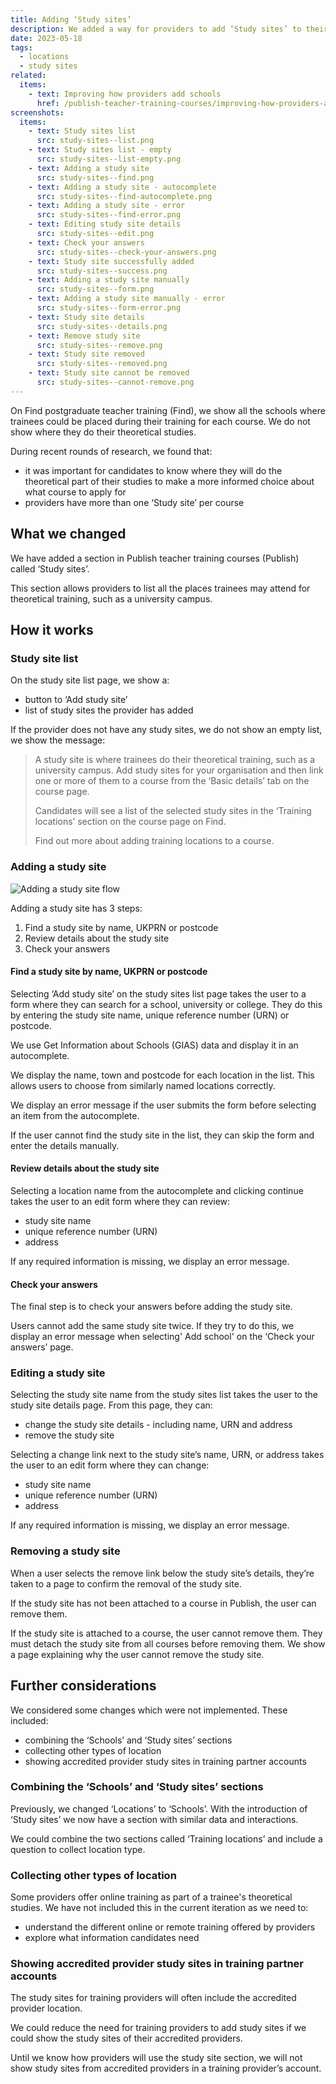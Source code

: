 ```yaml
---
title: Adding ‘Study sites’
description: We added a way for providers to add ‘Study sites’ to their account using Get Information about Schools (GIAS) data
date: 2023-05-18
tags:
  - locations
  - study sites
related:
  items:
    - text: Improving how providers add schools
      href: /publish-teacher-training-courses/improving-how-providers-add-schools/
screenshots:
  items:
    - text: Study sites list
      src: study-sites--list.png
    - text: Study sites list - empty
      src: study-sites--list-empty.png
    - text: Adding a study site
      src: study-sites--find.png
    - text: Adding a study site - autocomplete
      src: study-sites--find-autocomplete.png
    - text: Adding a study site - error
      src: study-sites--find-error.png
    - text: Editing study site details
      src: study-sites--edit.png
    - text: Check your answers
      src: study-sites--check-your-answers.png
    - text: Study site successfully added
      src: study-sites--success.png
    - text: Adding a study site manually
      src: study-sites--form.png
    - text: Adding a study site manually - error
      src: study-sites--form-error.png
    - text: Study site details
      src: study-sites--details.png
    - text: Remove study site
      src: study-sites--remove.png
    - text: Study site removed
      src: study-sites--removed.png
    - text: Study site cannot be removed
      src: study-sites--cannot-remove.png
---
```


On Find postgraduate teacher training (Find), we show all the schools where trainees could be placed during their training for each course. We do not show where they do their theoretical studies.

During recent rounds of research, we found that:

-  it was important for candidates to know where they will do the theoretical part of their studies to make a more informed choice about what course to apply for
- providers have more than one ‘Study site’ per course

## What we changed

We have added a section in Publish teacher training courses (Publish) called ‘Study sites’.

This section allows providers to list all the places trainees may attend for theoretical training, such as a university campus.

## How it works

### Study site list

On the study site list page, we show a:

- button to ‘Add study site’
- list of study sites the provider has added

If the provider does not have any study sites, we do not show an empty list, we show the message:

>A study site is where trainees do their theoretical training, such as a university campus. Add study sites for your organisation and then link one or more of them to a course from the ‘Basic details’ tab on the course page.
>
>Candidates will see a list of the selected study sites in the ‘Training locations’ section on the course page on Find.
>
>Find out more about adding training locations to a course.

### Adding a study site

![Adding a study site flow](adding-schools-flow.png "Adding a school flow")

Adding a study site has 3 steps:

1. Find a study site by name, UKPRN or postcode
2. Review details about the study site
3. Check your answers

#### Find a study site by name, UKPRN or postcode

Selecting ‘Add study site’ on the study sites list page takes the user to a form where they can search for a school, university or college. They do this by entering the study site name, unique reference number (URN) or postcode.

We use Get Information about Schools (GIAS) data and display it in an autocomplete.

We display the name, town and postcode for each location in the list. This allows users to choose from similarly named locations correctly.

We display an error message if the user submits the form before selecting an item from the autocomplete.

If the user cannot find the study site in the list, they can skip the form and enter the details manually.

#### Review details about the study site

Selecting a location name from the autocomplete and clicking continue takes the user to an edit form where they can review:

- study site name
- unique reference number (URN)
- address

If any required information is missing, we display an error message.

#### Check your answers

The final step is to check your answers before adding the study site.

Users cannot add the same study site twice. If they try to do this, we display an error message when selecting' Add school' on the ‘Check your answers’ page.

### Editing a study site

Selecting the study site name from the study sites list takes the user to the study site details page. From this page, they can:

- change the study site details - including name, URN and address
- remove the study site

Selecting a change link next to the study site’s name, URN, or address takes the user to an edit form where they can change:

- study site name
- unique reference number (URN)
- address

If any required information is missing, we display an error message.

### Removing a study site

When a user selects the remove link below the study site’s details, they’re taken to a page to confirm the removal of the study site.

If the study site has not been attached to a course in Publish, the user can remove them.

If the study site is attached to a course, the user cannot remove them. They must detach the study site from all courses before removing them. We show a page explaining why the user cannot remove the study site.

## Further considerations

We considered some changes which were not implemented. These included:

- combining the ‘Schools’ and ‘Study sites’ sections
- collecting other types of location
- showing accredited provider study sites in training partner accounts

### Combining the ‘Schools’ and ‘Study sites’ sections

Previously, we changed ‘Locations’ to ‘Schools’. With the introduction of ‘Study sites’ we now have a section with similar data and interactions.

We could combine the two sections called ‘Training locations’ and include a question to collect location type.

### Collecting other types of location

Some providers offer online training as part of a trainee's theoretical studies. We have not included this in the current iteration as we need to:

- understand the different online or remote training offered by providers
- explore what information candidates need

### Showing accredited provider study sites in training partner accounts

The study sites for training providers will often include the accredited provider location.

We could reduce the need for training providers to add study sites if we could show the study sites of their accredited providers.

Until we know how providers will use the study site section, we will not show study sites from accredited providers in a training provider’s account.
